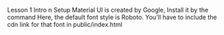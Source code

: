 Lesson 1 Intro n Setup
Material UI is created by Google,
Install it by the command <!--? npm install @mui/material -->
Here, the default font style is Roboto. You'll have to include the cdn link for that font in public/index.html